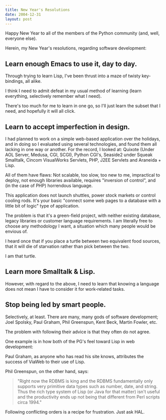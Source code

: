 ```yaml
---
title: New Year's Resolutions
date: 2004-12-31
layout: post
---
```


Happy New Year to all of the members of the Python community (and, well,
everyone else).

Herein, my New Year's resolutions, regarding software development:

Learn enough Emacs to use it, day to day.
-----------------------------------------

Through trying to learn Lisp, I've been thrust into a maze of twisty
key-bindings, all alike.

I think I need to admit defeat in my usual method of learning (learn
everything, selectively remember what I need).

There's too much for me to learn in one go, so I'll just learn the subset
that I need, and hopefully it will all click.

Learn to accept imperfection in design.
---------------------------------------

I had planned to work on a simple web-based application over the holidays,
and in doing so I evaluated using several technologies, and found them all
lacking in one way or another. For the record, I looked at: Quixote (Under
AOL Server, Medusa, CGI, SCGI), Python CGI's, Seaside2 under Squeak
Smalltalk, Cincom VisualWorks Servlets, PHP, J2EE Servlets and Araneida +
Lisp.

All of them have flaws: Not scalable, too slow, too new to me, impractical to
deploy, not enough libraries available, requires "inversion of control", and
(in the case of PHP) horrendous language.

This application does not launch shuttles, power stock markets or control
cooling rods. It's your basic "connect some web pages to a database with a
little bit of logic" type of application.

The problem is that it's a green-field project, with neither existing
database, legacy libraries or customer language requirements. I am literally
free to choose any methodology I want, a situation which many people would be
envious of.

I heard once that if you place a turtle between two equivalent food sources,
that it will die of starvation rather than pick between the two.

I am that turtle.

Learn more Smalltalk & Lisp.
----------------------------

However, with regard to the above, I need to learn that knowing a language
does not mean I have to consider it for work-related tasks.

Stop being led by smart people.
-------------------------------

Selectively, at least. There are many, many gods of software development;
Joel Spolsky, Paul Graham, Phil Greenspun, Kent Beck, Martin Fowler, etc.

The problem with following their advice is that they often do not agree.

One example is in how both of the PG's feel toward Lisp in web development:

Paul Graham, as anyone who has read his site knows, attributes the success
of ViaWeb to their use of Lisp.

Phil Greenspun, on the other hand, says:

> "Right now the RDBMS is king and the RDBMS fundamentally only supports very
> primitive data types such as number, date, and string. Thus the rich type
> system of Lisp (or Java for that matter) isn't useful and the productivity
> ends up not being that different from Perl scripts circa 1994."

Following conflicting orders is a recipe for frustration. Just ask HAL.
